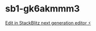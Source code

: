 # sb1-gk6akmmm3

[Edit in StackBlitz next generation editor ⚡️](https://stackblitz.com/~/github.com/rmilani2001/sb1-gk6akmmm3)
